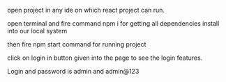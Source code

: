 open project in any ide on which react project can run.

open terminal and fire command npm i for getting all dependencies install into our local system

then fire npm start command for running project

click on login in button given into the page to see the login features.


Login and password is admin and admin@123


